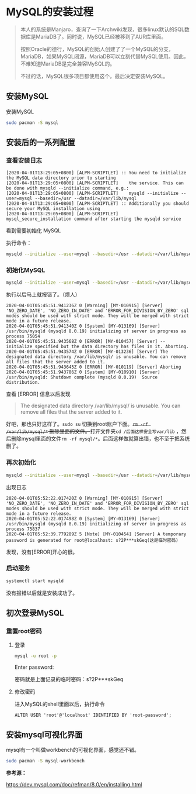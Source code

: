 # MySQL的安装过程

> 本人的系统是Manjaro，查询了一下Archwiki发现，很多linux默认的SQL数据库是MariaDB了。同时说，MySQL已经被移到了AUR库里面。
>
> 按照Oracle的德行，MySQL的创始人创建了了一个MySQL的分支，MariaDB，如果MySQL闭源，MariaDB可以立刻代替MySQL使用。因此，不难知道MariaDB是完全兼容MySQL的。
>
> 不过的话，MySQL很多项目都使用这个，最后决定安装MySQL。

## 安装MySQL

安装MySQL

```bash
sudo pacman -S mysql
```

## 安装后的一系列配置

### 查看安装日志

```
[2020-04-01T13:29:05+0800] [ALPM-SCRIPTLET] :: You need to initialize the MySQL data directory prior to starting
[2020-04-01T13:29:05+0800] [ALPM-SCRIPTLET]    the service. This can be done with mysqld --initialize command, e.g.:
[2020-04-01T13:29:05+0800] [ALPM-SCRIPTLET]    mysqld --initialize --user=mysql --basedir=/usr --datadir=/var/lib/mysql
[2020-04-01T13:29:05+0800] [ALPM-SCRIPTLET] :: Additionally you should secure your MySQL installation using
[2020-04-01T13:29:05+0800] [ALPM-SCRIPTLET]    mysql_secure_installation command after starting the mysqld service

```

看到需要初始化 MySQL

执行命令：

```bash
mysqld --initialize --user=mysql --basedir=/usr --datadir=/var/lib/mysql
```

### 初始化MySQL

```bash
mysqld --initialize --user=mysql --basedir=/usr --datadir=/var/lib/mysql
```

执行以后马上就报错了。（烦人）

```
2020-04-01T05:45:51.941236Z 0 [Warning] [MY-010915] [Server] 'NO_ZERO_DATE', 'NO_ZERO_IN_DATE' and 'ERROR_FOR_DIVISION_BY_ZERO' sql modes should be used with strict mode. They will be merged with strict mode in a future release.
2020-04-01T05:45:51.941340Z 0 [System] [MY-013169] [Server] /usr/bin/mysqld (mysqld 8.0.19) initializing of server in progress as process 75054
2020-04-01T05:45:51.943568Z 0 [ERROR] [MY-010457] [Server] --initialize specified but the data directory has files in it. Aborting.
2020-04-01T05:45:51.943574Z 0 [ERROR] [MY-013236] [Server] The designated data directory /var/lib/mysql/ is unusable. You can remove all files that the server added to it.
2020-04-01T05:45:51.943645Z 0 [ERROR] [MY-010119] [Server] Aborting
2020-04-01T05:45:51.943786Z 0 [System] [MY-010910] [Server] /usr/bin/mysqld: Shutdown complete (mysqld 8.0.19)  Source distribution.

```

查看 [ERROR] 信息以后发现

> The designated data directory /var/lib/mysql/ is unusable. You can remove all files that the server added to it.

好吧，那也只好这样了。`sudo su` 切换到root账户下面。~~`rm -rf /var/lib/mysql/*` 删除里面的文件。~~打开文件夹`cd /后面这样安全写var/lib` ，然后删除mysql里面的文件`rm -rf mysql/*`。后面这样做就算出错，也不至于把系统删了。

### 再次初始化

```bash
mysqld --initialize --user=mysql --basedir=/usr --datadir=/var/lib/mysql
```

出现日志

```
2020-04-01T05:52:22.017420Z 0 [Warning] [MY-010915] [Server] 'NO_ZERO_DATE', 'NO_ZERO_IN_DATE' and 'ERROR_FOR_DIVISION_BY_ZERO' sql modes should be used with strict mode. They will be merged with strict mode in a future release.
2020-04-01T05:52:22.017498Z 0 [System] [MY-013169] [Server] /usr/bin/mysqld (mysqld 8.0.19) initializing of server in progress as process 75837
2020-04-01T05:52:39.779289Z 5 [Note] [MY-010454] [Server] A temporary password is generated for root@localhost: s?2P***skGeq(这是临时密码)
```

发现，没有[ERROR]开心的很。

### 启动服务

```bash
systemctl start mysqld
```

没有报错以后就是安装成功了。

## 初次登录MySQL

### 重置root密码

1. 登录

   ```bash
   mysql -u root -p
   ```

   Enter password: 

   密码就是上面记录的临时密码：s?2P***skGeq

2. 修改密码

   进入MySQL的shell里面以后，执行命令

   ```mysql
   ALTER USER 'root'@'localhost' IDENTIFIED BY 'root-password';
   ```

## 安装mysql可视化界面

mysql有一个叫做workbench的可视化界面，感觉还不错。

```bash
sudo pacman -S mysql-workbench
```



**参考源：**

https://dev.mysql.com/doc/refman/8.0/en/installing.html